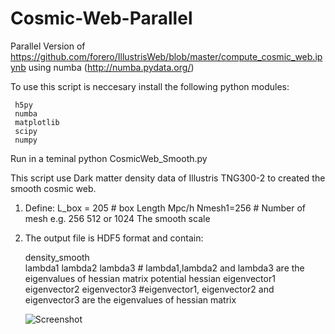 # Cosmic-Web-Parallel

Parallel Version of https://github.com/forero/IllustrisWeb/blob/master/compute_cosmic_web.ipynb using numba (http://numba.pydata.org/)

To use this script is neccesary install the following python modules:
     
     h5py 
     numba
     matplotlib
     scipy
     numpy
     
     
Run in a teminal python CosmicWeb_Smooth.py

This script use Dark matter density data of Illustris TNG300-2 to created the smooth cosmic web.

1. Define: 
    L_box = 205 #  box Length Mpc/h
    Nmesh1=256  # Number of mesh e.g. 256 512 or 1024
    The smooth scale  
    
2. The output file is HDF5 format and contain:
    
    density_smooth  
    lambda1
    lambda2 
    lambda3 # lambda1,lambda2 and lambda3 are the eigenvalues of hessian matrix
    potential
    hessian 
    eigenvector1 
    eigenvector2
    eigenvector3 #eigenvector1, eigenvector2 and eigenvector3  are the eigenvalues of hessian matrix
    
    ![Screenshot](https://user-images.githubusercontent.com/10146082/116950337-521b2480-ac4a-11eb-9ec1-4feedf8d5b2b.png)

    
    
    
    
